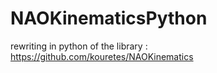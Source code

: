 # NAOKinematicsPython

rewriting in python of the library : https://github.com/kouretes/NAOKinematics

